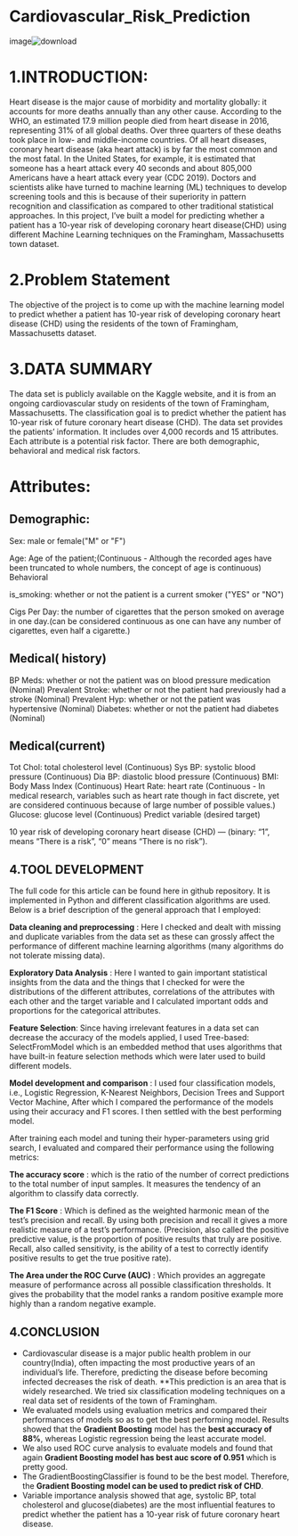 # Cardiovascular_Risk_Prediction
image![download](https://user-images.githubusercontent.com/120353105/218255280-da544c53-4a9c-44a8-a2b5-357211133d42.png)


# 1.INTRODUCTION:
Heart disease is the major cause of morbidity and mortality globally: it accounts for more deaths annually than any other cause. According to the WHO, an estimated 17.9 million people died from heart disease in 2016, representing 31% of all global deaths. Over three quarters of these deaths took place in low- and middle-income countries. Of all heart diseases, coronary heart disease (aka heart attack) is by far the most common and the most fatal. In the United States, for example, it is estimated that someone has a heart attack every 40 seconds and about 805,000 Americans have a heart attack every year (CDC 2019). Doctors and scientists alike have turned to machine learning (ML) techniques to develop screening tools and this is because of their superiority in pattern recognition and classification as compared to other traditional statistical approaches. In this project, I’ve built a model for predicting whether a patient has a 10-year risk of developing coronary heart disease(CHD) using different Machine Learning techniques on the Framingham, Massachusetts town dataset.

# 2.Problem Statement
The objective of the project is to come up with the machine learning model to predict whether a patient has 10-year risk of developing coronary heart disease (CHD) using the residents of the town of Framingham, Massachusetts dataset.

# 3.DATA SUMMARY
The data set is publicly available on the Kaggle website, and it is from an ongoing cardiovascular study on residents of the town of Framingham, Massachusetts. The classification goal is to predict whether the patient has 10-year risk of future coronary heart disease (CHD). The data set provides the patients’ information. It includes over 4,000 records and 15 attributes. Each attribute is a potential risk factor. There are both demographic, behavioral and medical risk factors.

# Attributes:
## Demographic:

Sex: male or female("M" or "F")

Age: Age of the patient;(Continuous - Although the recorded ages have been truncated to whole numbers, the concept of age is continuous) Behavioral

is_smoking: whether or not the patient is a current smoker ("YES" or "NO")

Cigs Per Day: the number of cigarettes that the person smoked on average in one day.(can be considered continuous as one can have any number of cigarettes, even half a cigarette.)

## Medical( history)

BP Meds: whether or not the patient was on blood pressure medication (Nominal)
Prevalent Stroke: whether or not the patient had previously had a stroke (Nominal)
Prevalent Hyp: whether or not the patient was hypertensive (Nominal)
Diabetes: whether or not the patient had diabetes (Nominal)

## Medical(current)

Tot Chol: total cholesterol level (Continuous)
Sys BP: systolic blood pressure (Continuous)
Dia BP: diastolic blood pressure (Continuous)
BMI: Body Mass Index (Continuous)
Heart Rate: heart rate (Continuous - In medical research, variables such as heart rate though in fact discrete, yet are considered continuous because of large number of possible values.)
Glucose: glucose level (Continuous)
Predict variable (desired target)

10 year risk of developing coronary heart disease (CHD) — (binary: “1”, means “There is a risk”, “0” means “There is no risk”).

## 4.TOOL DEVELOPMENT
The full code for this article can be found here in github repository. It is implemented in Python and different classification algorithms are used. Below is a brief description of the general approach that I employed:

**Data cleaning and preprocessing** : Here I checked and dealt with missing and duplicate variables from the data set as these can grossly affect the performance of different machine learning algorithms (many algorithms do not tolerate missing data).

**Exploratory Data Analysis** : Here I wanted to gain important statistical insights from the data and the things that I checked for were the distributions of the different attributes, correlations of the attributes with each other and the target variable and I calculated important odds and proportions for the categorical attributes.

**Feature Selection**: Since having irrelevant features in a data set can decrease the accuracy of the models applied, I used Tree-based: SelectFromModel which is an embedded method that uses algorithms that have built-in feature selection methods which were later used to build different models.

**Model development and comparison** : I used four classification models, i.e., Logistic Regression, K-Nearest Neighbors, Decision Trees and Support Vector Machine, After which I compared the performance of the models using their accuracy and F1 scores. I then settled with the best performing model.

After training each model and tuning their hyper-parameters using grid search, I evaluated and compared their performance using the following metrics:

**The accuracy score** : which is the ratio of the number of correct predictions to the total number of input samples. It measures the tendency of an algorithm to classify data correctly.

**The F1 Score** : Which is defined as the weighted harmonic mean of the test’s precision and recall. By using both precision and recall it gives a more realistic measure of a test’s performance. (Precision, also called the positive predictive value, is the proportion of positive results that truly are positive. Recall, also called sensitivity, is the ability of a test to correctly identify positive results to get the true positive rate).

**The Area under the ROC Curve (AUC)** : Which provides an aggregate measure of performance across all possible classification thresholds. It gives the probability that the model ranks a random positive example more highly than a random negative example.

## 4.CONCLUSION

* Cardiovascular disease is a major public health problem in our country(India), often impacting the most productive years of an individual’s life. Therefore, predicting the disease before becoming infected decreases the risk of death. **This prediction is an area that is widely researched. We tried six classification modeling techniques on a real data set of residents of the town of Framingham. 
* We evaluated models using evaluation metrics and compared their performances of models so as to get the best performing model. Results showed that the **Gradient Boosting** model has the **best accuracy of 88%**, whereas Logistic regression being the least accurate model. 
* We also used ROC curve analysis to evaluate models and found that again **Gradient Boosting model has best auc score of 0.951** which is pretty good. 
* The GradientBoostingClassifier is found to be the best model. Therefore, the **Gradient Boosting model can be used to predict risk of CHD**. 
* Variable importance analysis showed that age, systolic BP, total cholesterol and glucose(diabetes) are the most influential features to predict whether the patient has a 10-year risk of future coronary heart disease. 

